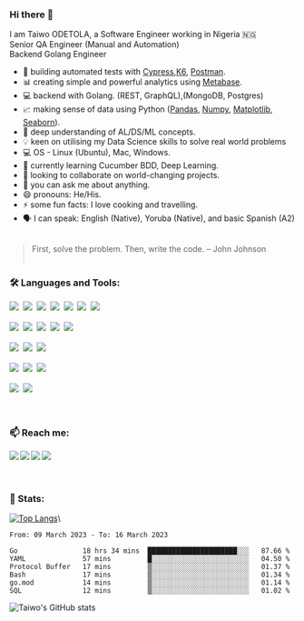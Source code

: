 ### Hi there :wave:

I am Taiwo ODETOLA, a Software Engineer working in Nigeria 🇳🇬 <br>
Senior QA Engineer (Manual and Automation) <br>
Backend Golang Engineer <br>

- 🔭 building automated tests with [Cypress](cypress.io),[K6](k6.io), [Postman](postman.com).
- 📊 creating simple and powerful analytics using [Metabase](https://www.metabase.com).
- 💻 backend with Golang. (REST, GraphQL),(MongoDB, Postgres)
- 📈 making sense of data using Python ([Pandas](https://pandas.pydata.org/), [Numpy](https://numpy.org/), [Matplotlib](https://matplotlib.org/), [Seaborn](https://seaborn.pydata.org/)).
- 📖 deep understanding of AL/DS/ML concepts.
- 💡 keen on utilising my Data Science skills to solve real world problems
- 💻 OS - Linux (Ubuntu), Mac, Windows. 
- 🌱 currently learning Cucumber BDD, Deep Learning.
- 👯 looking to collaborate on world-changing projects.
- 💬 you can ask me about anything.
- 😄 pronouns: He/His.
- ⚡ some fun facts: I love cooking and travelling.
- 🗣️ I can speak: English (Native), Yoruba (Native), and basic Spanish (A2)
<br/><br/>
> First, solve the problem. Then, write the code. – John Johnson
<br/><br/>
### 🛠 Languages and Tools: 
<img src="https://img.shields.io/badge/Go-00ADD8?style=for-the-badge&logo=go&logoColor=white" />&nbsp;
<img src="https://img.shields.io/badge/Python-3776AB?style=flate&logo=python&logoColor=white" />&nbsp;
<img src="https://img.shields.io/badge/JavaScript-323330?style=flat&logo=javascript&logoColor=F7DF1E" />&nbsp;
<img src="https://img.shields.io/badge/scikit_learn-F7931E?style=flat&logo=scikit-learn&logoColor=white" />&nbsp;
<img src="https://img.shields.io/badge/Pandas-2C2D72?style=flat&logo=pandas&logoColor=white" />&nbsp;
<img src="https://img.shields.io/badge/Jupyter-F37626.svg?&style=flat&logo=Jupyter&logoColor=white" />&nbsp;
<img src="https://img.shields.io/badge/DJANGO-REST-ff1709?style=flat&logo=django&logoColor=white&color=ff1709&labelColor=gray" />&nbsp;
<br/><br/>
<img src="https://img.shields.io/badge/Cypress-17202C?style=flat&logo=cypress&logoColor=white" />&nbsp;
<img src="https://img.shields.io/badge/Postman-FF6C37?style=flat&logo=Postman&logoColor=white" />&nbsp;
<img src="https://img.shields.io/badge/Jenkins-D24939?style=flat&logo=Jenkins&logoColor=white" />&nbsp;
<img src="https://img.shields.io/badge/GitHub_Actions-2088FF?style=flat&logo=github-actions&logoColor=white" />&nbsp;
<img src="https://img.shields.io/badge/Selenium-43B02A?style=flat&logo=Selenium&logoColor=white" />&nbsp;
<br/><br/>
<img src="https://img.shields.io/badge/PostgreSQL-316192?style=flat&logo=postgresql&logoColor=white" />&nbsp;
<img src="https://img.shields.io/badge/MySQL-00000F?style=flat&logo=mysql&logoColor=white" />&nbsp;
<img src="https://img.shields.io/badge/MongoDB-4EA94B?style=for-the-badge&logo=mongodb&logoColor=white" />&nbsp;
<br/><br/>
<img src="https://img.shields.io/badge/Slack-4A154B?style=flat&logo=slack&logoColor=white" />&nbsp;
<img src="https://img.shields.io/badge/Zoom-2D8CFF?style=flat&logo=zoom&logoColor=white" />&nbsp;
<img src="https://img.shields.io/badge/Google%20Meet-32A350?style=flat&logo=google-meet&logoColor=white" />&nbsp;
<br/><br/>
<img src="https://img.shields.io/badge/Ubuntu-E95420?style=flat&logo=ubuntu&logoColor=white" />&nbsp;
<img src="https://img.shields.io/badge/Windows-0078D6?style=flat&logo=windows&logoColor=white" />&nbsp;
<br/><br/><br/>

### 📫 Reach me: 
[<img align="left" src="https://img.shields.io/badge/Twitter-1DA1F2?style=for-the-badge&logo=twitter&logoColor=white" />][Twitter]
[<img align="left" src="https://img.shields.io/badge/Instagram-E4405F?style=for-the-badge&logo=instagram&logoColor=white" />][Instagram]
[<img align="left" src="https://img.shields.io/badge/Facebook-1877F2?style=for-the-badge&logo=facebook&logoColor=white" />][Facebook]
[<img align="left" src="https://img.shields.io/badge/LinkedIn-0077B5?style=for-the-badge&logo=linkedin&logoColor=white" />][LinkedIn]
<br/><br/><br/>


### 💪 Stats: 
[![Top Langs](https://github-readme-stats.vercel.app/api/top-langs/?username=odetolataiwo&layout=compact&theme=dark)](https://github.com/odetolataiwo/github-readme-stats)\
<!--START_SECTION:waka-->

```text
From: 09 March 2023 - To: 16 March 2023

Go                18 hrs 34 mins  ██████████████████████░░░   87.66 %
YAML              57 mins         █░░░░░░░░░░░░░░░░░░░░░░░░   04.50 %
Protocol Buffer   17 mins         ▒░░░░░░░░░░░░░░░░░░░░░░░░   01.37 %
Bash              17 mins         ▒░░░░░░░░░░░░░░░░░░░░░░░░   01.34 %
go.mod            14 mins         ▒░░░░░░░░░░░░░░░░░░░░░░░░   01.14 %
SQL               12 mins         ▒░░░░░░░░░░░░░░░░░░░░░░░░   01.02 %
```

<!--END_SECTION:waka-->
![Taiwo's GitHub stats](https://github-readme-stats.vercel.app/api?username=odetolataiwo&theme=dark&show_icons=true)


[Twitter]: https://twitter.com/odetolataiwo
[Instagram]: https://instagram.com/odetolataiwo
[Facebook]: https://facebook.com/odetolat1
[LinkedIn]: https://linkedin.com/in/odetolataiwo

